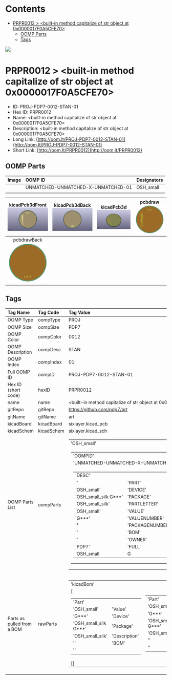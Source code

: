 



Contents
========

* [PRPR0012 > <built-in method capitalize of str object at 0x0000017F0A5CFE70>](#prpr0012--built-in-method-capitalize-of-str-object-at-0x0000017f0a5cfe70)
	* [OOMP Parts](#oomp-parts)
	* [Tags](#tags)
  
![][im]
# PRPR0012 > <built-in method capitalize of str object at 0x0000017F0A5CFE70>

- ID: PROJ-PDP7-0012-STAN-01
- Hex ID: PRPR0012
- Name: <built-in method capitalize of str object at 0x0000017F0A5CFE70>
- Description: <built-in method capitalize of str object at 0x0000017F0A5CFE70>
- Long Link: [http://oom.lt/PROJ-PDP7-0012-STAN-01](http://oom.lt/PROJ-PDP7-0012-STAN-01)
- Short Link: [http://oom.lt/PRPR0012](http://oom.lt/PRPR0012)

## OOMP Parts
  

|Image|OOMP ID|Designators|
| :--- | :--- | :--- |
|![]()|UNMATCHED-UNMATCHED-X-UNMATCHED-01|OSH_small|
||||
  

|kicadPcb3dFront<br>[![](https://raw.githubusercontent.com/oomlout/oomlout_OOMP_projects_V2/main/PROJ/PDP7/0012/STAN/01/kicadPcb3dFront_140.png)](https://github.com/oomlout/oomlout_OOMP_projects_V2/tree/main/PROJ/PDP7/0012/STAN/01/kicadPcb3dFront.png)|kicadPcb3dBack<br>[![](https://raw.githubusercontent.com/oomlout/oomlout_OOMP_projects_V2/main/PROJ/PDP7/0012/STAN/01/kicadPcb3dBack_140.png)](https://github.com/oomlout/oomlout_OOMP_projects_V2/tree/main/PROJ/PDP7/0012/STAN/01/kicadPcb3dBack.png)|kicadPcb3d<br>[![](https://raw.githubusercontent.com/oomlout/oomlout_OOMP_projects_V2/main/PROJ/PDP7/0012/STAN/01/kicadPcb3d_140.png)](https://github.com/oomlout/oomlout_OOMP_projects_V2/tree/main/PROJ/PDP7/0012/STAN/01/kicadPcb3d.png)|pcbdraw<br>[![](https://raw.githubusercontent.com/oomlout/oomlout_OOMP_projects_V2/main/PROJ/PDP7/0012/STAN/01/pcbdraw_140.png)](https://github.com/oomlout/oomlout_OOMP_projects_V2/tree/main/PROJ/PDP7/0012/STAN/01/pcbdraw.svg)|
| :---: | :---: | :---: | :---: |
|pcbdrawBack<br>[![](https://raw.githubusercontent.com/oomlout/oomlout_OOMP_projects_V2/main/PROJ/PDP7/0012/STAN/01/pcbdrawBack_140.png)](https://github.com/oomlout/oomlout_OOMP_projects_V2/tree/main/PROJ/PDP7/0012/STAN/01/pcbdrawBack.svg)||||

## Tags
  

|Tag Name|Tag Code|Tag Value|
| :--- | :--- | :--- |
|OOMP Type|oompType|PROJ|
|OOMP Size|oompSize|PDP7|
|OOMP Color|oompColor|0012|
|OOMP Description|oompDesc|STAN|
|OOMP Index|oompIndex|01|
|Full OOMP ID|oompID|PROJ-PDP7-0012-STAN-01|
|Hex ID (short code)|hexID|PRPR0012|
|name|name|<built-in method capitalize of str object at 0x0000017F0A5CFE70>|
|gitRepo|gitRepo|https://github.com/pdp7/art|
|gitName|gitName|art|
|kicadBoard|kicadBoard|sixlayer.kicad_pcb|
|kicadSchem|kicadSchem|sixlayer.kicad_sch|
|OOMP Parts List|oompParts|<table><tr><td>'OSH_small'</td></tr><tr><td> <table><tr><td>'OOMPID'</td></tr><tr><td> 'UNMATCHED-UNMATCHED-X-UNMATCHED-01'</td><td> 'FULL'</td></tr><tr><td> <table><tr><td>'DESC'</td></tr><tr><td> ''</td><td> 'PART'</td></tr><tr><td> 'OSH_small'</td><td> 'DEVICE'</td></tr><tr><td> 'OSH_small_silk G***'</td><td> 'PACKAGE'</td></tr><tr><td> 'OSH_small_silk'</td><td> 'PARTLETTER'</td></tr><tr><td> 'OSH_small'</td><td> 'VALUE'</td></tr><tr><td> 'G***'</td><td> 'VALUENUMBER'</td></tr><tr><td> '***'</td><td> 'PACKAGENUMBER'</td></tr><tr><td> ''</td><td> 'BOM'</td></tr><tr><td> ''</td><td> 'OWNER'</td></tr><tr><td> 'PDP7'</td><td> 'FULL'</td></tr><tr><td> 'OSH_small</td><td>G***</td><td>OSH_small_silk G***</td><td>OSH_small_silk</td><td></td><td></td><td>'</td></tr></table></td></tr></table></td></tr></table>|
|Parts as pulled from a BOM|rawParts|<table><tr><td>'kicadBom'</td></tr><tr><td> [<table><tr><td>'Part'</td></tr><tr><td> 'OSH_small'</td><td> 'Value'</td></tr><tr><td> 'G***'</td><td> 'Device'</td></tr><tr><td> 'OSH_small_silk G***'</td><td> 'Package'</td></tr><tr><td> 'OSH_small_silk'</td><td> 'Description'</td></tr><tr><td> ''</td><td> 'BOM'</td></tr><tr><td> ''</td></tr></table></td><td> <table><tr><td>'Part'</td></tr><tr><td> 'OSH_small'</td><td> 'Value'</td></tr><tr><td> 'G***'</td><td> 'Device'</td></tr><tr><td> 'OSH_small_silk G***'</td><td> 'Package'</td></tr><tr><td> 'OSH_small_silk'</td><td> 'Description'</td></tr><tr><td> ''</td><td> 'BOM'</td></tr><tr><td> ''</td></tr></table></td><td> <table><tr><td>'Part'</td></tr><tr><td> 'OSH_small'</td><td> 'Value'</td></tr><tr><td> 'G***'</td><td> 'Device'</td></tr><tr><td> 'OSH_small_silk G***'</td><td> 'Package'</td></tr><tr><td> 'OSH_small_silk'</td><td> 'Description'</td></tr><tr><td> ''</td><td> 'BOM'</td></tr><tr><td> ''</td></tr></table></td><td> <table><tr><td>'Part'</td></tr><tr><td> 'OSH_small'</td><td> 'Value'</td></tr><tr><td> 'G***'</td><td> 'Device'</td></tr><tr><td> 'OSH_small_silk G***'</td><td> 'Package'</td></tr><tr><td> 'OSH_small_silk'</td><td> 'Description'</td></tr><tr><td> ''</td><td> 'BOM'</td></tr><tr><td> ''</td></tr></table></td><td> <table><tr><td>'Part'</td></tr><tr><td> 'OSH_small'</td><td> 'Value'</td></tr><tr><td> 'G***'</td><td> 'Device'</td></tr><tr><td> 'OSH_small_silk G***'</td><td> 'Package'</td></tr><tr><td> 'OSH_small_silk'</td><td> 'Description'</td></tr><tr><td> ''</td><td> 'BOM'</td></tr><tr><td> ''</td></tr></table></td><td> <table><tr><td>'Part'</td></tr><tr><td> 'OSH_small'</td><td> 'Value'</td></tr><tr><td> 'G***'</td><td> 'Device'</td></tr><tr><td> 'OSH_small_silk G***'</td><td> 'Package'</td></tr><tr><td> 'OSH_small_silk'</td><td> 'Description'</td></tr><tr><td> ''</td><td> 'BOM'</td></tr><tr><td> ''</td></tr></table></td><td> <table><tr><td>'Part'</td></tr><tr><td> 'OSH_small'</td><td> 'Value'</td></tr><tr><td> 'G***'</td><td> 'Device'</td></tr><tr><td> 'OSH_small_silk G***'</td><td> 'Package'</td></tr><tr><td> 'OSH_small_silk'</td><td> 'Description'</td></tr><tr><td> ''</td><td> 'BOM'</td></tr><tr><td> ''</td></tr></table></td><td> <table><tr><td>'Part'</td></tr><tr><td> 'OSH_small'</td><td> 'Value'</td></tr><tr><td> 'G***'</td><td> 'Device'</td></tr><tr><td> 'OSH_small_silk G***'</td><td> 'Package'</td></tr><tr><td> 'OSH_small_silk'</td><td> 'Description'</td></tr><tr><td> ''</td><td> 'BOM'</td></tr><tr><td> ''</td></tr></table></td><td> <table><tr><td>'Part'</td></tr><tr><td> 'OSH_small'</td><td> 'Value'</td></tr><tr><td> 'G***'</td><td> 'Device'</td></tr><tr><td> 'OSH_small_silk G***'</td><td> 'Package'</td></tr><tr><td> 'OSH_small_silk'</td><td> 'Description'</td></tr><tr><td> ''</td><td> 'BOM'</td></tr><tr><td> ''</td></tr></table></td><td> <table><tr><td>'Part'</td></tr><tr><td> 'OSH_small'</td><td> 'Value'</td></tr><tr><td> 'G***'</td><td> 'Device'</td></tr><tr><td> 'OSH_small_silk G***'</td><td> 'Package'</td></tr><tr><td> 'OSH_small_silk'</td><td> 'Description'</td></tr><tr><td> ''</td><td> 'BOM'</td></tr><tr><td> ''</td></tr></table></td><td> <table><tr><td>'Part'</td></tr><tr><td> 'OSH_small'</td><td> 'Value'</td></tr><tr><td> 'G***'</td><td> 'Device'</td></tr><tr><td> 'OSH_small_silk G***'</td><td> 'Package'</td></tr><tr><td> 'OSH_small_silk'</td><td> 'Description'</td></tr><tr><td> ''</td><td> 'BOM'</td></tr><tr><td> ''</td></tr></table></td><td> <table><tr><td>'Part'</td></tr><tr><td> 'OSH_small'</td><td> 'Value'</td></tr><tr><td> 'G***'</td><td> 'Device'</td></tr><tr><td> 'OSH_small_silk G***'</td><td> 'Package'</td></tr><tr><td> 'OSH_small_silk'</td><td> 'Description'</td></tr><tr><td> ''</td><td> 'BOM'</td></tr><tr><td> ''</td></tr></table></td><td> <table><tr><td>'Part'</td></tr><tr><td> 'OSH_small'</td><td> 'Value'</td></tr><tr><td> 'G***'</td><td> 'Device'</td></tr><tr><td> 'OSH_small_silk G***'</td><td> 'Package'</td></tr><tr><td> 'OSH_small_silk'</td><td> 'Description'</td></tr><tr><td> ''</td><td> 'BOM'</td></tr><tr><td> ''</td></tr></table></td><td> <table><tr><td>'Part'</td></tr><tr><td> 'OSH_small'</td><td> 'Value'</td></tr><tr><td> 'G***'</td><td> 'Device'</td></tr><tr><td> 'OSH_small_silk G***'</td><td> 'Package'</td></tr><tr><td> 'OSH_small_silk'</td><td> 'Description'</td></tr><tr><td> ''</td><td> 'BOM'</td></tr><tr><td> ''</td></tr></table></td><td> <table><tr><td>'Part'</td></tr><tr><td> 'OSH_small'</td><td> 'Value'</td></tr><tr><td> 'G***'</td><td> 'Device'</td></tr><tr><td> 'OSH_small_silk G***'</td><td> 'Package'</td></tr><tr><td> 'OSH_small_silk'</td><td> 'Description'</td></tr><tr><td> ''</td><td> 'BOM'</td></tr><tr><td> ''</td></tr></table></td><td> <table><tr><td>'Part'</td></tr><tr><td> 'OSH_small'</td><td> 'Value'</td></tr><tr><td> 'G***'</td><td> 'Device'</td></tr><tr><td> 'OSH_small_silk G***'</td><td> 'Package'</td></tr><tr><td> 'OSH_small_silk'</td><td> 'Description'</td></tr><tr><td> ''</td><td> 'BOM'</td></tr><tr><td> ''</td></tr></table></td><td> <table><tr><td>'Part'</td></tr><tr><td> 'OSH_small'</td><td> 'Value'</td></tr><tr><td> 'G***'</td><td> 'Device'</td></tr><tr><td> 'OSH_small_silk G***'</td><td> 'Package'</td></tr><tr><td> 'OSH_small_silk'</td><td> 'Description'</td></tr><tr><td> ''</td><td> 'BOM'</td></tr><tr><td> ''</td></tr></table></td><td> <table><tr><td>'Part'</td></tr><tr><td> 'OSH_small'</td><td> 'Value'</td></tr><tr><td> 'G***'</td><td> 'Device'</td></tr><tr><td> 'OSH_small_silk G***'</td><td> 'Package'</td></tr><tr><td> 'OSH_small_silk'</td><td> 'Description'</td></tr><tr><td> ''</td><td> 'BOM'</td></tr><tr><td> ''</td></tr></table></td><td> <table><tr><td>'Part'</td></tr><tr><td> 'OSH_small'</td><td> 'Value'</td></tr><tr><td> 'G***'</td><td> 'Device'</td></tr><tr><td> 'OSH_small_silk G***'</td><td> 'Package'</td></tr><tr><td> 'OSH_small_silk'</td><td> 'Description'</td></tr><tr><td> ''</td><td> 'BOM'</td></tr><tr><td> ''</td></tr></table></td><td> <table><tr><td>'Part'</td></tr><tr><td> 'OSH_small'</td><td> 'Value'</td></tr><tr><td> 'G***'</td><td> 'Device'</td></tr><tr><td> 'OSH_small_silk G***'</td><td> 'Package'</td></tr><tr><td> 'OSH_small_silk'</td><td> 'Description'</td></tr><tr><td> ''</td><td> 'BOM'</td></tr><tr><td> ''</td></tr></table></td><td> <table><tr><td>'Part'</td></tr><tr><td> 'OSH_small'</td><td> 'Value'</td></tr><tr><td> 'G***'</td><td> 'Device'</td></tr><tr><td> 'OSH_small_silk G***'</td><td> 'Package'</td></tr><tr><td> 'OSH_small_silk'</td><td> 'Description'</td></tr><tr><td> ''</td><td> 'BOM'</td></tr><tr><td> ''</td></tr></table>]</td><td> 'eagleBom'</td></tr><tr><td> []</td></tr></table>|
||||



[im]: kicadPcb3d_450.png
